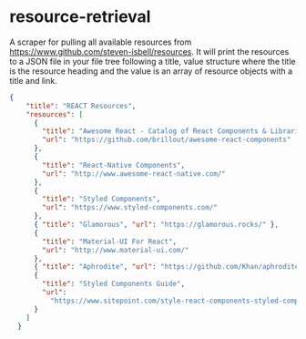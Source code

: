 # resource-retrieval

A scraper for pulling all available resources from https://www.github.com/steven-isbell/resources.
It will print the resources to a JSON file in your file tree following a title, value structure where the title is the resource heading
and the value is an array of resource objects with a title and link.

```json
{
    "title": "REACT Resources",
    "resources": [
      {
        "title": "Awesome React - Catalog of React Components & Libraries",
        "url": "https://github.com/brillout/awesome-react-components"
      },
      {
        "title": "React-Native Components",
        "url": "http://www.awesome-react-native.com/"
      },
      {
        "title": "Styled Components",
        "url": "https://www.styled-components.com/"
      },
      { "title": "Glamorous", "url": "https://glamorous.rocks/" },
      {
        "title": "Material-UI For React",
        "url": "http://www.material-ui.com/"
      },
      { "title": "Aphrodite", "url": "https://github.com/Khan/aphrodite" },
      {
        "title": "Styled Components Guide",
        "url":
          "https://www.sitepoint.com/style-react-components-styled-components/"
      }
    ]
  }
```
